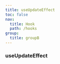```yaml
---
title: useUpdateEffect
toc: false
nav:
  title: Hook
  path: /hooks
group:
  title: groupB
---
```


### useUpdateEffect
